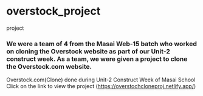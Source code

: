 # overstock_project
project
### We were a team of 4 from the Masai Web-15 batch who worked on cloning the Overstock website as part of our Unit-2 construct week. As a team, we were given a project to clone the Overstock.com website.
Overstock.com(Clone) done during Unit-2 Construct Week of Masai School 
Click on the link to view the project (https://overstochcloneproj.netlify.app/)
